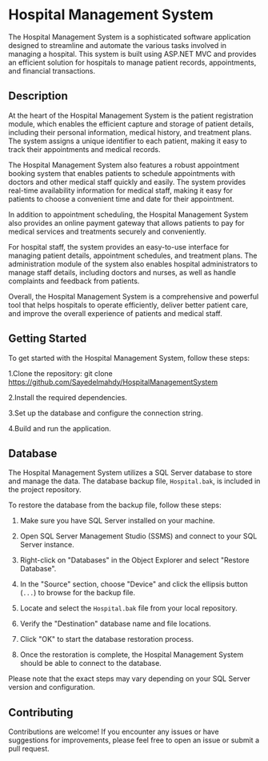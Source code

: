 
# Hospital Management System

The Hospital Management System is a sophisticated software application designed to streamline and automate the various tasks involved in managing a hospital. This system is built using ASP.NET MVC and provides an efficient solution for hospitals to manage patient records, appointments, and financial transactions.

## Description

At the heart of the Hospital Management System is the patient registration module, which enables the efficient capture and storage of patient details, including their personal information, medical history, and treatment plans. The system assigns a unique identifier to each patient, making it easy to track their appointments and medical records.

The Hospital Management System also features a robust appointment booking system that enables patients to schedule appointments with doctors and other medical staff quickly and easily. The system provides real-time availability information for medical staff, making it easy for patients to choose a convenient time and date for their appointment.

In addition to appointment scheduling, the Hospital Management System also provides an online payment gateway that allows patients to pay for medical services and treatments securely and conveniently.

For hospital staff, the system provides an easy-to-use interface for managing patient details, appointment schedules, and treatment plans. The administration module of the system also enables hospital administrators to manage staff details, including doctors and nurses, as well as handle complaints and feedback from patients.

Overall, the Hospital Management System is a comprehensive and powerful tool that helps hospitals to operate efficiently, deliver better patient care, and improve the overall experience of patients and medical staff.


## Getting Started

To get started with the Hospital Management System, follow these steps:

1.Clone the repository: git clone https://github.com/Sayedelmahdy/HospitalManagementSystem

2.Install the required dependencies.

3.Set up the database and configure the connection string.

4.Build and run the application.

## Database

The Hospital Management System utilizes a SQL Server database to store and manage the data. The database backup file, `Hospital.bak`, is included in the project repository.

To restore the database from the backup file, follow these steps:

1. Make sure you have SQL Server installed on your machine.

2. Open SQL Server Management Studio (SSMS) and connect to your SQL Server instance.

3. Right-click on "Databases" in the Object Explorer and select "Restore Database".

4. In the "Source" section, choose "Device" and click the ellipsis button (`...`) to browse for the backup file.

5. Locate and select the `Hospital.bak` file from your local repository.

6. Verify the "Destination" database name and file locations.

7. Click "OK" to start the database restoration process.

8. Once the restoration is complete, the Hospital Management System should be able to connect to the database.

Please note that the exact steps may vary depending on your SQL Server version and configuration.


## Contributing
Contributions are welcome! If you encounter any issues or have suggestions for improvements, please feel free to open an issue or submit a pull request.
